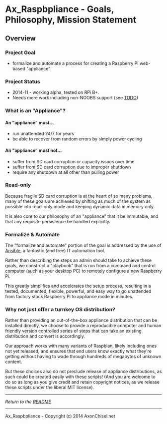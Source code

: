
# Ax_Raspbpliance - Goals, Philosophy, Mission Statement


## Overview

### Project Goal

  - formalize and automate a process for creating a Raspberry Pi web-based "appliance"

### Project Status

  - 2014-11 - working alpha, tested on RPi B+.
  - Needs more work including non-NOOBS support (see [TODO](./todo.md))


### What is an "Appliance"?

#### An "appliance" must...

  - run unattended 24/7 for years
  - be able to recover from random errors by simply power cycling

#### An "appliance" must not...

  - suffer from SD card corruption or capacity issues over time
  - suffer from SD card corruption due to improper shutdown
  - require any shutdown at all other than pulling power


### Read-only

Because fragile SD card corruption is at the heart of so many problems, many of these goals are achieved by shifting as much of the system as possible into read-only mode and keeping dynamic data in memory only.

It is also core to our philosophy of an "appliance" that it be immutable, and that any requisite persistence be handled explicitly.


### Formalize & Automate

The "formalize and automate" portion of the goal is addressed by the use of [Ansible](http://docs.ansible.com/), a fantastic (and free) IT automation tool.

Rather than describing the steps an admin should take to achieve these goals, we construct a "playbook" that is run from a command and control computer (such as your desktop PC) to remotely configure a new Raspberry Pi.

This greatly simplifies and accelerates the setup process, resulting in a tested, documented, flexible, powerful, and easy way to go unattended from factory stock Raspberry Pi to appliance mode in minutes.


### Why not just offer a turnkey OS distribution?

Rather than providing an out-of-the-box appliance distribution that can be installed directly, we choose to provide a reproducible computer and human friendly version controlled series of steps that can take an existing distribution and convert is accordingly. 

Our approach works with many variants of Raspbian, likely including ones not yet released, and ensures that end users know exactly what they're getting without having to wade through hundreds of megabytes of unknown content.

But these choices also do not preclude release of appliance distributions, as such could be created easily with these scripts!  (And you are welcome to do so as long as you give credit and retain copyright notices, as we release these scripts under the liberal MIT license).





------------------------------------------------------------------------------

*Return to the [README](../README.md)*
    
------------------------------------------------------------------------------

Ax_Raspbpliance - Copyright (c) 2014 AxonChisel.net
